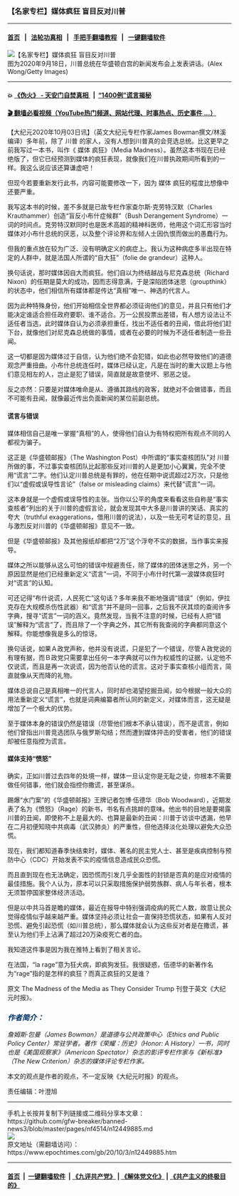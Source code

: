 ### 【名家专栏】媒体疯狂 盲目反对川普
------------------------

#### [首页](https://github.com/gfw-breaker/banned-news3/blob/master/README.md) &nbsp;&nbsp;|&nbsp;&nbsp; [法轮功真相](https://github.com/begood0513/basic/blob/master/README.md)  &nbsp;&nbsp;|&nbsp;&nbsp; [手把手翻墙教程](https://github.com/gfw-breaker/guides/wiki)  &nbsp;&nbsp;|&nbsp;&nbsp; [一键翻墙软件](https://github.com/gfw-breaker/nogfw/blob/master/README.md)  



<div><img alt="【名家专栏】媒体疯狂 盲目反对川普" class="attachment-djy_600_400 size-djy_600_400 wp-post-image" src="https://i.epochtimes.com/assets/uploads/2020/10/Trump-1273380531-700x420-600x400.jpg"/>
<div class="caption">
 图为2020年9月18日，川普总统在华盛顿白宫的新闻发布会上发表讲话。(Alex Wong/Getty Images)
</div></div><hr/>

#### 💥 [《伪火》 - 天安门自焚真相 ](http://158.247.195.190:10000/videos/blog/weihuo.html)&nbsp; |&nbsp; [“1400例”谎言揭秘  ](http://158.247.195.190:10000/videos/blog/jiexi1400.html)

#### [ 🎬  翻墙必看视频（YouTube热门频道、网站代理、时事热点、历史事件 ...）](https://github.com/gfw-breaker/links/blob/master/banned.md)

<div><p>
 【大纪元2020年10月03日讯】（英文大纪元专栏作家James Bowman撰文/林溪编译）多年前，除了
 <ok href="https://www.epochtimes.com/gb/tag/%E5%B7%9D%E6%99%AE.html">
  川普
 </ok>
 的家人，没有人想到川普真的会竞选总统。比这更早之前我写过一本书，叫作《
 <ok href="https://www.epochtimes.com/gb/tag/%E5%AA%92%E4%BD%93.html">
  媒体
 </ok>
 疯狂》（Media Madness）。虽然这本书现在已经绝版了，但它已经预测到媒体的疯狂表现，就像我们在川普执政期间所看到的一样。我这么说应该还算谦虚吧！
</p>
<p>
 但现今若要重新发行此书，内容可能要修改一下，因为
 <ok href="https://www.epochtimes.com/gb/tag/%E5%AA%92%E4%BD%93.html">
  媒体
 </ok>
 疯狂的程度比想像中还要严重。
</p>
<p>
 我写这本书的时候，差不多就是已故专栏作家查尔斯·克劳特汉默（Charles Krauthammer）创造“盲反小布什症候群”（Bush Derangement Syndrome）一词的时间点。克劳特汉默同时也是医术高超的精神科医师，他用这个词汇形容当时媒体对小布什总统的厌恶，以及整个评论界和左倾人士因仇恨而做出的愚蠢行为。
</p>
<p>
 但我的重点放在较为广泛、没有明确定义的病症上。我认为这种病症多半出现在特定的人群中，就是法国人所谓的“自大狂”（folie de grandeur）这种人。
</p>
<p>
 换句话说，那时媒体因自大而疯狂。他们自以为终结越战与尼克森总统（Richard Nixon）的任期是莫大的成功，因而志得意满，于是深陷团体迷思（groupthink）的状态中，他们相信所有媒体都是传达“真相”唯一、神选的代言人。
</p>
<p>
 因为此种特殊身份，他们开始相信全世界都必须征询他们的意见，并且只有他们才能决定谁适合担任政府要职、谁不适合。万一公民投票出差错，有人想方设法让不适任者当选，此时媒体自认为必须承担重任，找出不适任者的丑闻，借此将他们赶下台，就像他们对尼克森总统做的事情，或者在必要的时候为不适任者制造一些丑闻。
</p>
<p>
 这一切都是因为媒体过于自信，认为他们绝不会犯错，如此也必然导致他们的道德观念严重扭曲。小布什总统连任时，媒体已经认定，凡是在当时的重大议题上与他们意见相左的人，岂止是犯了错误，简直就是故意使坏、邪恶之徒。
</p>
<p>
 反之亦然：只要是对媒体唯命是从、遵循其路线的政客，就绝对不会做错事，而且不可能有丑闻，就像最近传出负面新闻的某位前副总统。
</p>
<h4>
 谎言与错误
</h4>
<p>
 媒体相信自己是唯一掌握“真相”的人，使得他们自认为有特权把所有观点不同的人都视为骗子。
</p>
<p>
 这正是《华盛顿邮报》（The Washington Post）中所谓的“事实查核团队”对
 <ok href="https://www.epochtimes.com/gb/tag/%E5%B7%9D%E6%99%AE.html">
  川普
 </ok>
 所做的事，不过事实查核团队比起那些反对川普的人是更加小心翼翼，完全不使用“谎言”二字。他们认定川普总统是有罪的，他在任期中说谎超过2万次，只是他们以“虚假或误导性言论”（false or misleading claims）来代替“谎言”一词。
</p>
<p>
 这本身就是一个虚假或误导性的主张。当你以公平的角度来看看这些自称是“事实查核者”列出的关于川普的虚假言论，就会发现其中大多是川普讲的笑话、真实的夸大（truthful exaggerations，借用川普的说法），以及一些无可考证的意见，且与激烈反对川普的《华盛顿邮报》意见不一致。
</p>
<p>
 但是《华盛顿邮报》及其他报纸却都把“2万”这个浮夸不实的数据，当作事实来报导。
</p>
<p>
 媒体之所以能够从这么可怕的错误中规避责任，除了媒体的团体迷思之外，另一个原因显然是他们已经重新定义“谎言”一词，不同于小布什时代第一波媒体疯狂时对“谎言”的认知。
</p>
<p>
 可还记得“布什说谎，人民死亡”这句话？多年来我不断地强调“错误”（例如，伊拉克存在大规模杀伤性武器）和“谎言”并不是同一回事，之后我不厌其烦的查阅许多字典，搜寻“谎言”一词的涵义。竟然发现，当我不注意的时候，已经有人把“错误”解释为“谎言”了，而且除了一个字典之外，其它所有我查阅的字典都同意这个解释。你能想像我是多么的惊讶。
</p>
<p>
 换句话说，如果Ａ政党声称，他并没有说谎，只是犯了一个错误，尽管Ａ政党说的有理有据，而Ｂ政党只需要拿出任何一本字典就可以作为权威性的证据，认定他不仅说谎，而且是再一次说谎，因为他否认他的谎言。这对于事实查核小组而言，简直就像从天而降的礼物。
</p>
<p>
 媒体总说自己是真相唯一的代言人，同时却也渴望挖掘丑闻，如今根据一般大众的用法重新定义“谎言”，也就是词典编纂者所认同的新定义，对媒体而言，这无疑是增加了一个极大的优势。
</p>
<p>
 至于媒体本身的错误仍然是错误（尽管他们根本不承认错误），而不是谎言，例如他们曾指出川普竞选团队与俄罗斯勾结；然而遭到媒体抨击的受害者，他们的错误却被任意指控为谎言。
</p>
<h4>
 媒体支持“愤怒”
</h4>
<p>
 确实，正如川普过去四年的处境一样，媒体一旦认定你是无耻之徒，你根本不需要做任何错事，他们就会指控你撒谎，甚至谋杀。
</p>
<p>
 踢爆“水门案”的《华盛顿邮报》王牌记者包博·伍德华（Bob Woodward），近期发表了名为《愤怒》（Rage）的新书，书名有点挑衅的意味。他出书的目地是要揭露川普的丑闻，即使称不上是最大的、也算是最新的丑闻：川普于访谈中透漏，他早在二月初便知晓中共病毒（武汉肺炎）的严重性，但他选择淡化处理以避免大众恐慌。
</p>
<p>
 现在，我们都知道春季快结束时，媒体、著名的民主党人士、甚至是疾病控制与预防中心（CDC）开始发表不实的疫情信息造成民众恐慌。
</p>
<p>
 而且直到现在也无法确定，因恐慌而引发几乎全面性的封锁是否真的是应对疫情的最佳措施。我个人认为，原本可以只采取措施保护弱势族群、病人与年长者，根本无须暂停国家整体经济活动。
</p>
<p>
 但是以中共马首是瞻的媒体，最近在报导中特别强调疫病的死亡人数，故意让民众觉得疫情似乎越来越严重。媒体坚持必须让社会一直保持恐慌状态，如果有人反对恐慌、避免引起恐慌（如川普总统），那么媒体就会认为这些反对者是在撒谎，甚至认为他们手上沾满了超过20万染疫死亡者的血。
</p>
<p>
 我知道这件事是因为我在推特上看到了相关言论。
</p>
<p>
 在法国，“la rage”意为狂犬病，即疯狗发狂。我很疑惑，伍德华的新著作名为“rage”指的是怎样的疯狂？而真正疯狂的又是谁？
</p>
<p>
 原文
 <ok href="https://www.theepochtimes.com/the-madness-of-the-media-as-they-consider-trump_3506691.html" rel="noopener noreferrer" target="_blank">
  The Madness of the Media as They Consider Trump
 </ok>
 刊登于英文《大纪元时报》。
</p>
<h3>
 <span style="color: #003366;">
  <em>
   作者简介：
  </em>
 </span>
</h3>
<p>
 <em>
  詹姆斯·包曼（James Bowman）是道德与公共政策中心（Ethics and Public Policy Center）常驻学者。著作《荣耀：历史》（Honor: A History）一书，同时也是《美国观察家》（American Spectator）杂志的影评专栏作家与《新标准》（The New Criterion）杂志的媒体评论专栏作家。
 </em>
</p>
<p>
 本文的观点是作者的观点，不一定反映《大纪元时报》的观点。
</p>
<p>
 责任编辑：叶澄旭
</p>
</div>
<hr/>
手机上长按并复制下列链接或二维码分享本文章：<br/>
https://github.com/gfw-breaker/banned-news3/blob/master/pages/nf4514/n12449885.md <br/>
<a href='https://github.com/gfw-breaker/banned-news3/blob/master/pages/nf4514/n12449885.md'><img src='https://github.com/gfw-breaker/banned-news3/blob/master/pages/nf4514/n12449885.md.png'/></a> <br/>
原文地址（需翻墙访问）：https://www.epochtimes.com/gb/20/10/3/n12449885.htm


------------------------
#### [首页](https://github.com/gfw-breaker/banned-news3/blob/master/README.md) &nbsp;|&nbsp; [一键翻墙软件](https://github.com/gfw-breaker/nogfw/blob/master/README.md) &nbsp;| [《九评共产党》](https://github.com/gfw-breaker/9ping.md/blob/master/README.md#九评之一评共产党是什么) | [《解体党文化》](https://github.com/gfw-breaker/jtdwh.md/blob/master/README.md) | [《共产主义的终极目的》](https://github.com/gfw-breaker/gczydzjmd.md/blob/master/README.md)


<img src='http://gfw-breaker.win/banned-news3/pages/nf4514/n12449885.md' width='0px' height='0px'/>